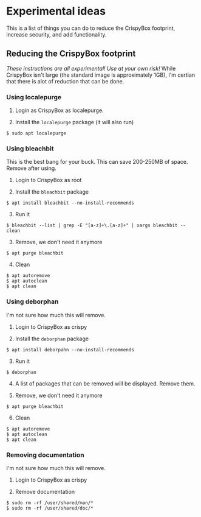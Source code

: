 # Experimental ideas
This is a list of things you can do to reduce the CrispyBox footprint, increase security, and add functionality.

## Reducing the CrispyBox footprint
*These instructions are all experimental! Use at your own risk!*
While CrispyBox isn't large (the standard image is approximately 1GB), I'm certian that there is alot of reduction that can be done.

### Using localepurge
1. Login as CrispyBox as localepurge.

2. Install the `localepurge` package (it will also run)
```
$ sudo apt localepurge
```

### Using bleachbit
This is the best bang for your buck. This can save 200-250MB of space. Remove after using.
1. Login to CrispyBox as root

2. Install the `bleachbit` package
```shell
$ apt install bleachbit --no-install-recommends
```
3. Run it
```
$ bleachbit --list | grep -E "[a-z]+\.[a-z]+" | xargs bleachbit --clean
```
3. Remove, we don't need it anymore
```shell
$ apt purge bleachbit
```
4. Clean
```shell
$ apt autoremove
$ apt autoclean
$ apt clean
```

### Using deborphan
I'm not sure how much this will remove.
1. Login to CrispyBox as crispy

2. Install the `deborphan` package
```shell
$ apt install deborpahn --no-install-recommends
```
3. Run it
```
$ deborphan
```

4. A list of packages that can be removed will be displayed. Remove them.

5. Remove, we don't need it anymore
```shell
$ apt purge bleachbit
```
6. Clean
```shell
$ apt autoremove
$ apt autoclean
$ apt clean
```

### Removing documentation
I'm not sure how much this will remove.
1. Login to CrispyBox as crispy

2. Remove documentation
```shell
$ sudo rm -rf /user/shared/man/*
$ sudo rm -rf /user/shared/doc/*
```



